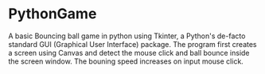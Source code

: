 # PythonGame

A basic Bouncing ball game in python using Tkinter, a Python's de-facto standard GUI (Graphical User Interface) package.
The program first creates a screen using Canvas and detect the mouse click and ball bounce inside the screen window.
The bouning speed increases on input mouse click.

